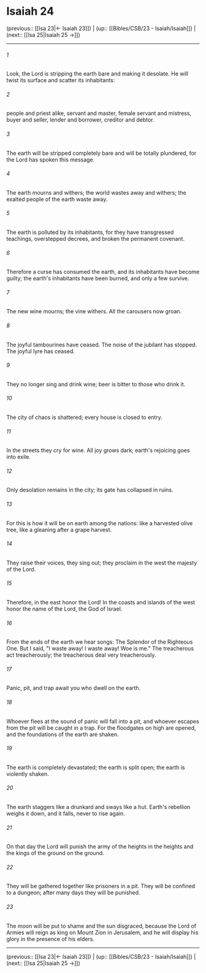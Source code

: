 # Isaiah 24

(previous:: [[Isa 23|← Isaiah 23]]) | (up:: [[Bibles/CSB/23 - Isaiah/Isaiah]]) | (next:: [[Isa 25|Isaiah 25 →]])

***


###### 1 
Look, the Lord is stripping the earth bare and making it desolate. He will twist its surface and scatter its inhabitants: 

###### 2 
people and priest alike, servant and master, female servant and mistress, buyer and seller, lender and borrower, creditor and debtor. 

###### 3 
The earth will be stripped completely bare and will be totally plundered, for the Lord has spoken this message. 

###### 4 
The earth mourns and withers; the world wastes away and withers; the exalted people of the earth waste away. 

###### 5 
The earth is polluted by its inhabitants, for they have transgressed teachings, overstepped decrees, and broken the permanent covenant. 

###### 6 
Therefore a curse has consumed the earth, and its inhabitants have become guilty; the earth's inhabitants have been burned, and only a few survive. 

###### 7 
The new wine mourns; the vine withers. All the carousers now groan. 

###### 8 
The joyful tambourines have ceased. The noise of the jubilant has stopped. The joyful lyre has ceased. 

###### 9 
They no longer sing and drink wine; beer is bitter to those who drink it. 

###### 10 
The city of chaos is shattered; every house is closed to entry. 

###### 11 
In the streets they cry for wine. All joy grows dark; earth's rejoicing goes into exile. 

###### 12 
Only desolation remains in the city; its gate has collapsed in ruins. 

###### 13 
For this is how it will be on earth among the nations: like a harvested olive tree, like a gleaning after a grape harvest. 

###### 14 
They raise their voices, they sing out; they proclaim in the west the majesty of the Lord. 

###### 15 
Therefore, in the east honor the Lord! In the coasts and islands of the west honor the name of the Lord, the God of Israel. 

###### 16 
From the ends of the earth we hear songs: The Splendor of the Righteous One. But I said, "I waste away! I waste away! Woe is me." The treacherous act treacherously; the treacherous deal very treacherously. 

###### 17 
Panic, pit, and trap await you who dwell on the earth. 

###### 18 
Whoever flees at the sound of panic will fall into a pit, and whoever escapes from the pit will be caught in a trap. For the floodgates on high are opened, and the foundations of the earth are shaken. 

###### 19 
The earth is completely devastated; the earth is split open; the earth is violently shaken. 

###### 20 
The earth staggers like a drunkard and sways like a hut. Earth's rebellion weighs it down, and it falls, never to rise again. 

###### 21 
On that day the Lord will punish the army of the heights in the heights and the kings of the ground on the ground. 

###### 22 
They will be gathered together like prisoners in a pit. They will be confined to a dungeon; after many days they will be punished. 

###### 23 
The moon will be put to shame and the sun disgraced, because the Lord of Armies will reign as king on Mount Zion in Jerusalem, and he will display his glory in the presence of his elders.

***

(previous:: [[Isa 23|← Isaiah 23]]) | (up:: [[Bibles/CSB/23 - Isaiah/Isaiah]]) | (next:: [[Isa 25|Isaiah 25 →]])

